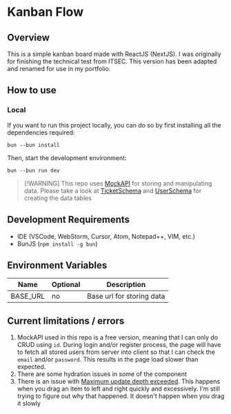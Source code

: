# Kanban Flow

## Overview

This is a simple kanban board made with ReactJS (NextJS). I was originally for
finishing the technical test from ITSEC. This version has been adapted and renamed for use in my portfolio.

## How to use

### Local

If you want to run this project locally, you can do so by first installing all
the dependencies required:

```
bun --bun install
```

Then, start the development environment:

```
bun --bun run dev
```

> [!WARNING] This repo uses [MockAPI](https://mockapi.io/) for storing and
> manipulating data. Please take a look at
> [TicketSchema](src/api/tickets/models/tickets.ts) and
> [UserSchema](src/api/users/models/users.ts) for creating the data tables

## Development Requirements

- IDE (VSCode, WebStorm, Cursor, Atom, Notepad++, VIM, etc.)
- BunJS (`npm install -g bun`)

## Environment Variables

| Name     | Optional | Description               |
|----------|----------|---------------------------|
| BASE_URL | no       | Base url for storing data |

## Current limitations / errors

1. MockAPI used in this repo is a free version, meaning that I can only do CRUD
   using `id`. During login and/or register process, the page will have to fetch
   all stored users from server into client so that I can check the `email`
   and/or `password`. This results in the page load slower than expected.
2. There are some hydration issues in some of the component
3. There is an issue with
   [Maximum update depth exceeded](https://github.com/clauderic/dnd-kit/issues/496).
   This happens when you drag an item to left and right quickly and excessively.
   I'm still trying to figure out why that happened. It doesn't happen when you
   drag it slowly
